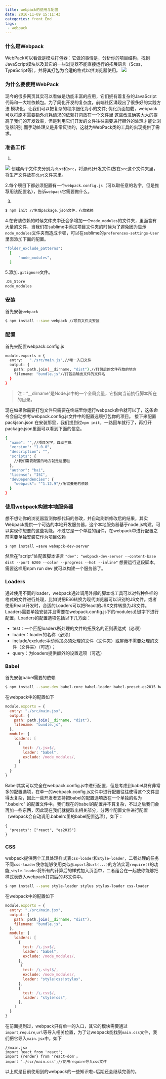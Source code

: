 ```yaml
---
title: webpack的使用与配置
date: 2016-11-09 15:11:43
categories: front End
tags:
 - webpack
---
```

### 什么是Webpack
WebPack可以看做是模块打包器：它做的事情是，分析你的项目结构，找到JavaScript模块以及其它的一些浏览器不能直接运行的拓展语言（Scss，TypeScript等），并将其打包为合适的格式以供浏览器使用。
![](http://ww1.sinaimg.cn/bmiddle/9bd18299gw1f9f5147i48j21kw0sfaeh.jpg)
<!-- more -->
### 为什么要使用WebPack
现今的很多网页其实可以看做是功能丰富的应用，它们拥有着复杂的JavaScript代码和一大堆依赖包。为了简化开发的复杂度，前端社区涌现出了很多好的实践方法
模块化，让我们可以把复杂的程序细化为小的文件;
优化页面加载，webpack可以将原本需要额外消耗请求的依赖打包放在一个文件里
这些改进确实大大的提高了我们的开发效率，但是利用它们开发的文件往往需要进行额外的处理才能让浏览器识别,而手动处理又是非常反锁的，这就为WebPack类的工具的出现提供了需求。

### 准备工作
1.

![](http://ww4.sinaimg.cn/bmiddle/9bd18299gw1f9f5gee73oj205m02hmx4.jpg)
创建两个文件夹分别为`dist`和`src`，将源码(开发文件)放在`src`这个文件夹里，将生产文件放在`dist`文件夹里。

2.每个项目下都必须配置有一个`webpack.config.js`（可以取任意的名字，但是推荐用该配置名），告诉`webpack`它需要做什么。

3. 
```bash
$ npm init //生成package.json文件，存放依赖
```

4.在安装依赖的时候文件夹中还会多增加一个`node_modules`的文件夹，里面含有大量的文件，当我们在sublime中添加项目文件夹的时候为了避免因为显示`node_modules`文件夹而造成卡顿，可以在sublime的`preferences-settings-User`里面添加下面的配置。
```bash
"folder_exclude_patterns":
  [
      "node_modules",
  ]
```

5.添加`.gitignore`文件。
```bash
.DS_Store
node_modules
```

### 安装
首先安装`webpack`
```bash
$ npm install --save webpack //项目文件夹安装
```

### 配置
首先来配置webpack.config.js
```bash
module.exports = {
  entry:   "./src/main.js",//唯一入口文件
  output: {
    path: path.join(__dirname, "dist"),//打包后的文件存放的地方
    filename: "bundle.js"//打包后输出文件的文件名
  }
}
```
>注：“__dirname”是Node.js中的一个全局变量，它指向当前执行脚本所在的目录。

现在如果你需要打包文件只需要在终端里你运行webpack命令就可以了，这条命令会自动参考webpack.config.js文件中的配置选项打包你的项目。
接下来配置packjson.json
在安装那里，我们提到过`npm init`，一路回车就行了，再打开package.json里面可以看到下面的信息。
```bash
{
  "name": "",//项目名字，自动生成
  "version": "1.0.0",
  "description": "",
  "scripts": {
    //我们需要配置的地方就是这里啦
  },
  "author": "bai",
  "license": "ISC",
  "devDependencies": {
    "webpack": "^1.12.9"//所需要用的依赖
  }
}
```


### 使用webpack构建本地服务器
想不想让你的浏览器监测你都代码的修改，并自动刷新修改后的结果，其实Webpack提供一个可选的本地开发服务器，这个本地服务器基于node.js构建，可以实现你想要的这些功能，不过它是一个单独的组件，在webpack中进行配置之前需要单独安装它作为项目依赖
```
$ npm install –save webapck-dev-server
```
然后在"script"处配置脚本语言
 `"dev": "webpack-dev-server --content-base dist --port 6200 --color --progress --hot --inline"`
想要运行这段脚本，需要这样用npm run dev 就可以构建一个服务器了。

### Loaders
通过使用不同的loader，webpack通过调用外部的脚本或工具可以对各种各样的格式的文件进行处理，比如说把ES6转换为现代浏览器可以识别的JS文件。或者使用React开发时，合适的Loaders可以把React的JSX文件转换为JS文件。
Loaders需要单独安装并且需要在webpack.config.js下的modules关键字下进行配置，Loaders的配置选项包括以下几方面：
- test：一个匹配loaders所处理的文件的拓展名的正则表达式（必须）
- loader：loader的名称（必须）
- include/exclude:手动添加必须处理的文件（文件夹）或屏蔽不需要处理的文件（文件夹）（可选）；
- query：为loaders提供额外的设置选项（可选）

### Babel 
首先安装babel需要的依赖
```bash
$ npm install --save-dev babel-core babel-loader babel-preset-es2015 babel-preset-react
```

在webpack中的配置如下
```javascript
module.exports = {
  entry: "./src/main.jsx",
  output: {
    path: path.join(__dirname, "dist"),
    filename: "bundle.js",
  },
  module: {
    loaders: [
      {
        test: /\.jsx$/,
        loader: "babel",
        exclude: /node_modules/,
      }
    ]
  }
}
```
Babel其实可以完全在webpack.config.js中进行配置，但是考虑到babel具有非常多的配置选项，在单一的webpack.config.js文件中进行配置往往使得这个文件显得太复杂，因此一些开发者支持把babel的配置选项放在一个单独的名为 ".babelrc" 的配置文件中。我们现在的babel的配置并不算复杂，不过之后我们会再加一些东西，因此现在我们就提取出相关部分，分两个配置文件进行配置（webpack会自动调用.babelrc里的babel配置选项），如下：

```
{
  "presets": ["react", "es2015"]
}
```
### CSS

webpack提供两个工具处理样式表`css-loader`和`style-loader`，二者处理的任务不同`css-loader`使你能够使用类似`@import`和`url(...)`的方法实现`require()`的功能,`style-loader`将所有的计算后的样式加入页面中，二者组合在一起使你能够把样式表嵌入webpack打包后的JS文件中。
```bash
$ npm install --save style-loader stylus stylus-loader css-loader
```
在webpack中的配置如下
```javascript
module.exports = {
  entry: "./src/main.jsx",
  output: {
    path: path.join(__dirname, "dist"),
    filename: "bundle.js",
  },
  module: {
    loaders: [
      {
        test: /\.jsx$/,
        loader: "babel",
        exclude: /node_modules/,
      },
       {
        test: /\.styl$/,
        exclude: /node_modules/,
        loader: "style!css!stylus",
      },
      {
        test: /\.css$/,
        loader: "style!css",
      },
    ]
  }
}
```
在前面提到过，webpack只有单一的入口，其它的模块需要通过`import`,`require`,`url`等导入相关位置，为了让webpack能找到`main.css`文件，我们把它导入`main.jsx`中，如下
```
//main.jsx
import React from 'react';
import {render} from 'react-dom';
import './scr/main.css';//使用require导入css文件
```

以上就是目前使用到的webpack的一些知识啦~后期还会继续完善的。